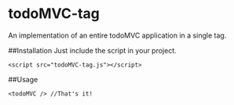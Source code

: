 # todoMVC-tag
An implementation of an entire todoMVC application in a single tag.

##Installation
Just include the script in your project.
```
<script src="todoMVC-tag.js"></script>
```

##Usage
```
<todoMVC /> //That's it!
```

